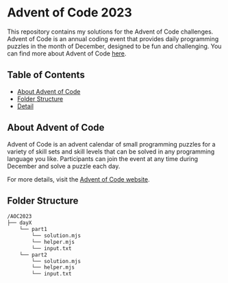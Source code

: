 # Advent of Code 2023

This repository contains my solutions for the Advent of Code challenges. Advent of Code is an annual coding event that provides daily programming puzzles in the month of December, designed to be fun and challenging. You can find more about Advent of Code [here](https://adventofcode.com/).

## Table of Contents

- [About Advent of Code](#about-advent-of-code)
- [Folder Structure](#folder-structure)
- [Detail](#Details)

## About Advent of Code

Advent of Code is an advent calendar of small programming puzzles for a variety of skill sets and skill levels that can be solved in any programming language you like. Participants can join the event at any time during December and solve a puzzle each day.

For more details, visit the [Advent of Code website](https://adventofcode.com/).

## Folder Structure

```bash
/AOC2023
├── dayX
    └── part1
        └── solution.mjs
        └── helper.mjs
        └── input.txt
    └── part2
        └── solution.mjs
        └── helper.mjs
        └── input.txt
```
